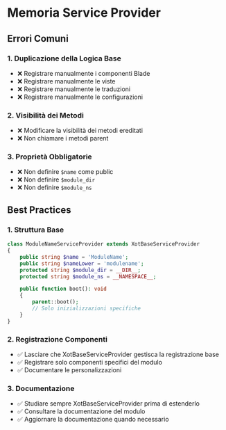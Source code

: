 # Memoria Service Provider

## Errori Comuni

### 1. Duplicazione della Logica Base
- ❌ Registrare manualmente i componenti Blade
- ❌ Registrare manualmente le viste
- ❌ Registrare manualmente le traduzioni
- ❌ Registrare manualmente le configurazioni

### 2. Visibilità dei Metodi
- ❌ Modificare la visibilità dei metodi ereditati
- ❌ Non chiamare i metodi parent

### 3. Proprietà Obbligatorie
- ❌ Non definire `$name` come public
- ❌ Non definire `$module_dir`
- ❌ Non definire `$module_ns`

## Best Practices

### 1. Struttura Base
```php
class ModuleNameServiceProvider extends XotBaseServiceProvider
{
    public string $name = 'ModuleName';
    public string $nameLower = 'modulename';
    protected string $module_dir = __DIR__;
    protected string $module_ns = __NAMESPACE__;

    public function boot(): void
    {
        parent::boot();
        // Solo inizializzazioni specifiche
    }
}
```

### 2. Registrazione Componenti
- ✅ Lasciare che XotBaseServiceProvider gestisca la registrazione base
- ✅ Registrare solo componenti specifici del modulo
- ✅ Documentare le personalizzazioni

### 3. Documentazione
- ✅ Studiare sempre XotBaseServiceProvider prima di estenderlo
- ✅ Consultare la documentazione del modulo
- ✅ Aggiornare la documentazione quando necessario 